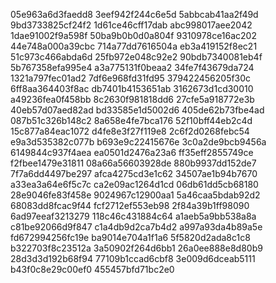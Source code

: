 05e963a6d3faedd8
3eef942f244c6e5d
5abbcab41aa2f49d
9bd3733825cf24f2
1d61ce46cff17dab
abc998017aee2042
1dae91002f9a598f
50ba9b0b0d0a804f
9310978ce16ac202
44e748a000a39cbc
714a77dd7616504a
eb3a419152f8ec21
51c973c466abda6d
25fb972e048c92e2
90bdb7340081eb4f
5b767358efa995e4
a3a775131f0beaa2
34fe7f43679da724
1321a797fec01ad2
7df6e968fd31fd95
379422456205f30c
6ff8aa364403f8ac
db7401b4153651ab
3162673d1cd30010
a49236fea0f458bb
8c2630f981818dd6
27cfe5a918772e3b
40eb57d07aed82ad
bd33585e1d5002d6
405de62b73fbe4ad
087b51c326b148c2
8a658e4fe7bca176
52f10bff44eb2c4d
15c877a84eac1072
d4fe8e3f27f119e8
2c6f2d0268febc54
e9a3d535382c077b
b693e9c22415676e
3c0a2de9bcb9456a
6149844c937f4aea
ea0501d2476a23a6
ff35eff2855749ce
f2fbee1479e31811
08a66a56603928de
880b9937dd152de7
7f7a6dd4497be297
afca4275cd3e1c62
34507ae1b94b7670
a33ea3a64e6f5c7c
ca2e09ac1264d1cd
06db61dd5cb68180
28e9046fe83f458e
9024967c12900aa1
5a46caa5bdab92d2
68083dd8fcac9f44
fcf2712ef553eb98
2f84a39b1ff98090
6ad97eeaf3213279
118c46c431884c64
a1aeb5a9bb538a8a
c81be92066d9f847
c1a4db9d2ca7b4d2
a997a93da4b89a5e
fd672994256fc19e
ba9014e704a1f1a6
5f5820d2ada8c1c8
b322703f8c23512a
3a50902f264d6bb1
26a0ee888e8d80b9
28d3d3d192b68f94
77109b1ccad6cbf8
3e009d6dceab5111
b43f0c8e29c00ef0
455457bfd71bc2e0
